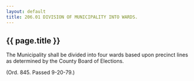 ```yaml
---
layout: default 
title: 206.01 DIVISION OF MUNICIPALITY INTO WARDS.
---
```


{{ page.title }}
----------------

The Municipality shall be divided into four wards based upon precinct
lines as determined by the County Board of Elections.

(Ord. 845. Passed 9-20-79.)
